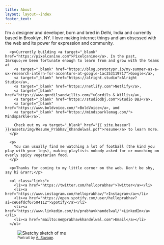 ```yaml
---
title: About
layout: layout--index
footer_text: 
---
```


<section class="section about">
  <article>
      <p>I&rsquo;m a designer and developer, born and bred in Delhi, India and currently based in Brooklyn, NY. I love making internet things and am obsessed with the web and its power for expression and community.</p>

      
      <p>Currently building <a target="_blank" href="https://pixelcanine.com">Pixelcanine</a>. In the past, I&rsquo;ve been fortunate enough to learn from and grow with the teams at 
        <a target="_blank" href="https://blog.prototypr.io/my-summer-as-a-ux-research-intern-for-accenture-at-google-1ac353119717">Google</a>,
        <a target="_blank" href="https://alright.studio">Alright Studio</a>,
        <a target="_blank" href="https://netlify.com">Netlify</a>,
        <a target="_blank" href="https://www.gordilsandwillis.com/">Gordils & Willis</a>, 
        <a target="_blank" href="https://studiodbj.com">Studio DBJ</a>,
        <a target="_blank" href="https://www.boldvoice.com/">BoldVoice</a>, and
        <a target="_blank" href="https://mindsparklemag.com/"> Mindsparkle</a>.

        Check out my <a target="_blank" href="{{ site.baseurl }}/assets/img/Resume_Prabhav_Khandelwal.pdf">resume</a> to learn more.
      </p>

      <p>
        You can usually find me watching a lot of football (the kind you play with your legs), making playlists nobody asked for or munching on overly spicy vegetarian food.
      </p>
  
      <p>Thanks for coming to my little corner on the web. Don't be shy, say hi &rarr;</p>
  
      <ul class="links">
        <li><a href="https://twitter.com/helloprabhav">Twitter</a></li>
        <li><a href="https://www.instagram.com/helloprabhav/">Instagram</a></li>
        <li><a href="https://open.spotify.com/user/helloprabhav?si=ce6efdcf67504112">Spotify</a></li>
        <li><a href="https://www.linkedin.com/in/prabhavkhandelwal/">LinkedIn</a></li>
        <li><a href="mailto:me@prabhavkhandelwal.com">Email</a></li>
      </ul>

  </article>

  <article class="spacer">
  </article>

  <figure>
    <img src="{{ site.baseurl }}/assets/img/cartoon.png" alt="Sketchy sketch of me">
    <figcaption>
      <small>
        Portrait by <a href="https://a-savage.com/">A. Savage</a>.
      </small>
    </figcaption>
  </figure>

</section>